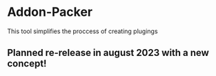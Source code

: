 # Addon-Packer
This tool simplifies the proccess of creating plugings

## Planned re-release in august 2023 with a new concept!
